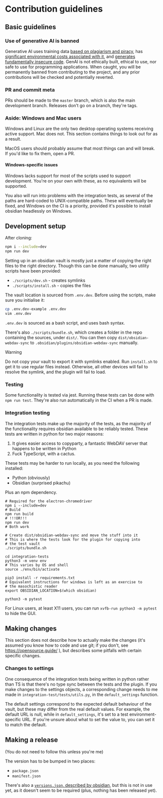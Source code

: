 # Contribution guidelines

## Basic guidelines

### Use of generative AI is banned

Generative AI uses training data [based on plagiarism and piracy](https://web.archive.org/web/20250000000000*/https://www.theatlantic.com/technology/archive/2025/03/libgen-meta-openai/682093/), has [significant environmental costs associated with it](https://doi.org/10.21428/e4baedd9.9070dfe7), and [generates fundamentally insecure code](https://doi.org/10.1007/s10664-024-10590-1). GenAI is not ethically built, ethical to use, nor safe to use for programming applications. When caught, you will be permanently banned from contributing to the project, and any prior contributions will be checked and potentially reverted.

### PR and commit meta

PRs should be made to the `master` branch, which is also the main development branch. Releases don't go on a branch, they're tags.

### Aside: Windows and Mac users

Windows and Linux are the only two desktop operating systems receiving active support. Mac does not. This  section contains things to look out for as a result.

MacOS users should probably assume that most things can and will break. If you'd like to fix them, open a PR.

#### Windows-specific issues

Windows lacks support for most of the scripts used to support development. You're on your own with these, as no equivalents will be supported.

You also will run into problems with the integration tests, as several of the paths are hard-coded to UNIX-compatible paths. These will eventually be fixed, and Windows on the CI is a priority, provided it's possible to install obsidian headlessly on Windows.

## Development setup

After cloning:
```bash
npm i --include=dev
npm run dev
```

Setting up in an obsidian vault is mostly just a matter of copying the right files to the right directory. Though this can be done manually, two utility scripts have been provided:

* `./scripts/dev.sh` - creates symlinks
* `./scripts/install.sh` - copies the files

The vault location is sourced from `.env.dev`. Before using the scripts, make sure you initialise it:
```bash
cp .env.dev-example .env.dev 
vim .env.dev
```

`.env.dev` is sourced as a bash script, and uses bash syntax.

There's also `./scripts/bundle.sh`, which creates a folder in the repo containing the sources, under `dist/`. You can then copy `dist/obsidian-webdav-sync` to `.obsidian/plugins/obsidian-webdav-sync` manually.

> [!warning]
>
> Do not copy your vault to export it with symlinks enabled. Run `install.sh` to get it to use regular files instead. Otherwise, all other devices will fail to resolve  the symlink, and the plugin will fail to load.

### Testing

Some functionality is tested via jest. Running these tests can be done with `npm run test`. They're also run automatically in the CI when a PR is made.

### Integration testing

The integration tests make up the majority of the tests, as the majority of the functionality requires obsidian available to be reliably tested. These tests are written in python for two major reasons:

1. It gives easier access to copyparty, a fantastic WebDAV server that happens to be written in Python
2. Fuck TypeScript, with a cactus. 

These tests may be harder to run locally, as you need the following installed:

* Python (obviously)
* Obsidian (surprised pikachu)

Plus an npm dependency.

```
# Required for the electron-chromedriver
npm i --include=dev
# Build
npm run build 
# !!!OR!!!
npm run dev
# Both work

# Create dist/obsidian-webdav-sync and move the stuff into it
# This is where the tests look for the plugin for copying into
# the test vault
./scripts/bundle.sh

cd integration-tests
python3 -m venv env 
# This varies by OS and shell
source ./env/bin/activate

pip3 install -r requirements.txt
# Equivalent instructions for windows is left as an exercise to
# the masochistic reader
export OBSIDIAN_LOCATION=$(which obsidian)

python3 -m pytest
```
For Linux users, at least X11 users, you can run `xvfb-run python3 -m pytest` to hide the GUI.

## Making changes

This section does not describe how to actually make the changes (it's assumed you know how to code and use git; if you don't, see https://opensource.guide/ ), but describes some pitfalls with certain specific changes.

### Changes to settings

One consequence of the integration tests being written in python rather than TS is that there's no type sync between the tests and the plugin. If you make changes to the settings objects, a corresponding change needs to me made in `integration-test/tests/utils.py`, in the `default_settings` function.

The default settings correspond to the expected default behaviour of the vault, but these may differ from the real default values. For example, the default URL is null, while in `default_settings`, it's set to a test environment-specific URL. If you're unsure about what to set the value to, you can set it to match the default.

## Making a release

(You do not need to follow this unless you're me)

The version has to be bumped in two places:

* `package.json`
* `manifest.json`


There's also a [`versions.json`, described by obsidian](https://docs.obsidian.md/Reference/Versions), but this is not in use yet, as it doesn't seem to be required (plus, nothing has been released yet).

